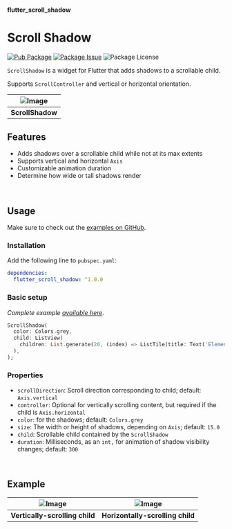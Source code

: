 #### flutter_scroll_shadow
# Scroll Shadow

[![Pub Package](https://img.shields.io/pub/v/flutter_scroll_shadow.svg?style=flat-square)](https://pub.dartlang.org/packages/flutter_scroll_shadow) [![Package Issue](https://img.shields.io/github/issues/rickypid/flutter_scroll_shadow)](https://github.com/rickypid/flutter_scroll_shadow/issues)
![Package License](https://img.shields.io/github/license/rickypid/flutter_scroll_shadow)

`ScrollShadow` is a widget for Flutter that adds shadows to a scrollable child.

Supports `ScrollController` and vertical or horizontal orientation.

| ![Image](https://github.com/rickypid/flutter_scroll_shadow/blob/master/doc/.media/example.gif?raw=true) |
| :------------: |
| **ScrollShadow** |

## Features
* Adds shadows over a scrollable child while not at its max extents
* Supports vertical and horizontal `Axis`
* Customizable animation duration
* Determine how wide or tall shadows render

&nbsp;

## Usage
Make sure to check out the [examples on GitHub](https://github.com/rickypid/flutter_scroll_shadow/tree/master/exmple).

### Installation
Add the following line to `pubspec.yaml`:
```yaml
dependencies:
  flutter_scroll_shadow: ^1.0.0
```

### Basic setup
*Complete example [available here](https://github.com/rickypid/flutter_scroll_shadow/blob/master/example/lib/main.dart).*

```dart
ScrollShadow(
  color: Colors.grey,
  child: ListView(
    children: List.generate(20, (index) => ListTile(title: Text('Element $index'),)),
  ),
);
```

### Properties
* `scrollDirection`: Scroll direction corresponding to child; default: `Axis.vertical`
* `controller`: Optional for vertically scrolling content, but required if the child is `Axis.horizontal`
* `color`: for the shadows; default: `Colors.grey`
* `size`: The width or height of shadows, depending on `Axis`; default: `15.0`
* `child`: Scrollable child contained by the `ScrollShadow`
* `duration`: Milliseconds, as an `int,` for animation of shadow visibility changes; default: `300`

&nbsp;

## Example
![Image](https://github.com/rickypid/flutter_scroll_shadow/blob/master/doc/.media/example_vertical.png?raw=true) | ![Image](https://github.com/rickypid/flutter_scroll_shadow/blob/master/doc/.media/example_horizontal.png?raw=true)
:-:| :-:
**Vertically-scrolling child** | **Horizontally-scrolling child**
